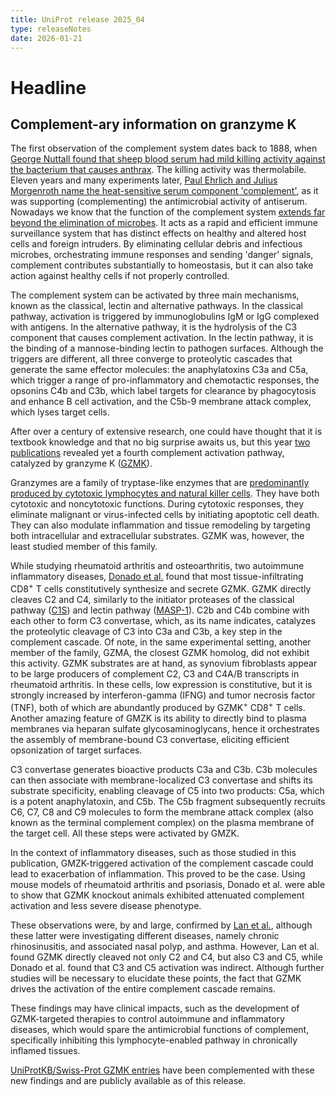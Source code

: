 ```yaml
---
title: UniProt release 2025_04
type: releaseNotes
date: 2026-01-21
---
```


# Headline

## Complement-ary information on granzyme K

The first observation of the complement system dates back to 1888, when [George Nuttall found that sheep blood serum had mild killing activity against the bacterium that causes anthrax](https://babel.hathitrust.org/cgi/pt?id=uc1.b3063944&view=1up&seq=361). The killing activity was thermolabile. Eleven years and many experiments later, [Paul Ehrlich and Julius Morgenroth name the heat-sensitive serum component 'complement'](https://babel.hathitrust.org/cgi/pt?id=uc1.c2892587&view=1up&seq=515), as it was supporting (complementing) the antimicrobial activity of antiserum. Nowadays we know that the function of the complement system [extends far beyond the elimination of microbes](https://pubmed.ncbi.nlm.nih.gov/20720586/). It acts as a rapid and efficient immune surveillance system that has distinct effects on healthy and altered host cells and foreign intruders. By eliminating cellular debris and infectious microbes, orchestrating immune responses and sending 'danger’ signals, complement contributes substantially to homeostasis, but it can also take action against healthy cells if not properly controlled.

The complement system can be activated by three main mechanisms, known as the classical, lectin and alternative pathways. In the classical pathway, activation is triggered by immunoglobulins IgM or IgG complexed with antigens. In the alternative pathway, it is the hydrolysis of the C3 component that causes complement activation. In the lectin pathway, it is the binding of a mannose-binding lectin to pathogen surfaces. Although the triggers are different, all three converge to proteolytic cascades that generate the same effector molecules: the anaphylatoxins C3a and C5a, which trigger a range of pro-inflammatory and chemotactic responses, the opsonins C4b and C3b, which label targets for clearance by phagocytosis and enhance B cell activation, and the C5b-9 membrane attack complex, which lyses target cells.

After over a century of extensive research, one could have thought that it is textbook knowledge and that no big surprise awaits us, but this year [two publications](https://pubmed.ncbi.nlm.nih.gov/39814882,39914456) revealed yet a fourth complement activation pathway, catalyzed by granzyme K ([GZMK](https://www.uniprot.org/uniprotkb/?query=gene:gzmk+AND+taxonomy_name:mammalia+AND+reviewed:true)).

Granzymes are a family of tryptase-like enzymes that are [predominantly produced by cytotoxic lymphocytes and natural killer cells](https://pubmed.ncbi.nlm.nih.gov/38689140/). They have both cytotoxic and noncytotoxic functions. During cytotoxic responses, they eliminate malignant or virus-infected cells by initiating apoptotic cell death. They can also modulate inflammation and tissue remodeling by targeting both intracellular and extracellular substrates. GZMK was, however, the least studied member of this family.

While studying rheumatoid arthritis and osteoarthritis, two autoimmune inflammatory diseases, [Donado et al.](https://pubmed.ncbi.nlm.nih.gov/39914456) found that most tissue-infiltrating CD8<sup>+</sup> T cells constitutively synthesize and secrete GZMK. GZMK directly cleaves C2 and C4, similarly to the initiator proteases of the classical pathway ([C1S](https://www.uniprot.org/uniprotkb/?query=gene:c1s+AND+reviewed:true)) and lectin pathway ([MASP-1](https://www.uniprot.org/uniprotkb/?query=name:MASP-1+AND+reviewed:true)). C2b and C4b combine with each other to form C3 convertase, which, as its name indicates, catalyzes the proteolytic cleavage of C3 into C3a and C3b, a key step in the complement cascade. Of note, in the same experimental setting, another member of the family, GZMA, the closest GZMK homolog, did not exhibit this activity. GZMK substrates are at hand, as synovium fibroblasts appear to be large producers of complement C2, C3 and C4A/B transcripts in rheumatoid arthritis. In these cells, low expression is constitutive, but it is strongly increased by interferon-gamma (IFNG) and tumor necrosis factor (TNF), both of which are abundantly produced by GZMK<sup>+</sup> CD8<sup>+</sup> T cells. Another amazing feature of GMZK is its ability to directly bind to plasma membranes via heparan sulfate glycosaminoglycans, hence it orchestrates the assembly of membrane-bound C3 convertase, eliciting efficient opsonization of target surfaces.

C3 convertase generates bioactive products C3a and C3b. C3b molecules can then associate with membrane-localized C3 convertase and shifts its substrate specificity, enabling cleavage of C5 into two products: C5a, which is a potent anaphylatoxin, and C5b. The C5b fragment subsequently recruits C6, C7, C8 and C9 molecules to form the membrane attack complex (also known as the terminal complement complex) on the plasma membrane of the target cell. All these steps were activated by GMZK.

In the context of inflammatory diseases, such as those studied in this publication, GMZK-triggered activation of the complement cascade could lead to exacerbation of inflammation. This proved to be the case. Using mouse models of rheumatoid arthritis and psoriasis, Donado et al. were able to show that GZMK knockout animals exhibited attenuated complement activation and less severe disease phenotype.

These observations were, by and large, confirmed by [Lan et al.](https://pubmed.ncbi.nlm.nih.gov/39814882), although these latter were investigating different diseases, namely chronic rhinosinusitis, and associated nasal polyp, and asthma. However, Lan et al. found GZMK directly cleaved not only C2 and C4, but also C3 and C5, while Donado et al. found that C3 and C5 activation was indirect. Although further studies will be necessary to elucidate these points, the fact that GZMK drives the activation of the entire complement cascade remains.

These findings may have clinical impacts, such as the development of GZMK-targeted therapies to control autoimmune and inflammatory diseases, which would spare the antimicrobial functions of complement, specifically inhibiting this lymphocyte-enabled pathway in chronically inflamed tissues.

[UniProtKB/Swiss-Prot GZMK entries](https://www.uniprot.org/uniprotkb/?query=gene:gzmk+reviewed:true) have been complemented with these new findings and are publicly available as of this release.
